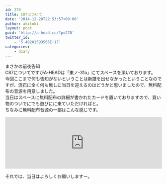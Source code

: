 ```yaml
---
id: 270
title: C87について
date: '2014-12-28T22:53:57+09:00'
author: akitoki
layout: post
guid: 'http://a-head.cc/?p=270'
twitter_id:
    - '5.49201593565E+17'
categories:
    - diary
---
```


まさかの前夜告知  
C87についてですがA-HEADは「東ノ-31a」にてスペースを頂いております。  
今回ここまで何も告知がないということは新譜を出せなかったということなのですが、流石に全く何も無しに当日を迎えるのはどうかと思いましたので、無料配布の音源を用意しました。  
当日はスペースに無料配布の詳細が書かれたカードを置いておりますので、買い物のついでにでも遊びにに来ていただければと。  
ちなみに無料配布音源の一部はこんな感じです。  
<iframe frameborder="no" height="166" loading="lazy" scrolling="no" src="https://w.soundcloud.com/player/?url=https%3A//api.soundcloud.com/tracks/183223351&color=ff5500&auto_play=false&hide_related=false&show_comments=true&show_user=true&show_reposts=false" width="100%"></iframe>

それでは、当日はよろしくお願いしますー。
